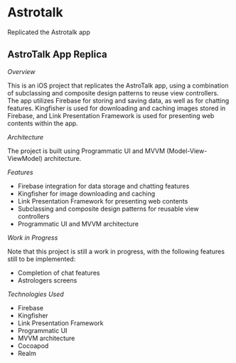 # Astrotalk
Replicated the Astrotalk app

## AstroTalk App Replica

*Overview*

This is an iOS project that replicates the AstroTalk app, using a combination of subclassing and composite design patterns to reuse view controllers.
The app utilizes Firebase for storing and saving data, as well as for chatting features.
Kingfisher is used for downloading and caching images stored in Firebase, and Link Presentation Framework is used for presenting web contents within the app.

*Architecture*

The project is built using Programmatic UI and MVVM (Model-View-ViewModel) architecture.

*Features*

- Firebase integration for data storage and chatting features
- Kingfisher for image downloading and caching
- Link Presentation Framework for presenting web contents
- Subclassing and composite design patterns for reusable view controllers
- Programmatic UI and MVVM architecture

*Work in Progress*

Note that this project is still a work in progress, with the following features still to be implemented:
- Completion of chat features
- Astrologers screens

*Technologies Used*

- Firebase
- Kingfisher
- Link Presentation Framework
- Programmatic UI
- MVVM architecture
- Cocoapod
- Realm
